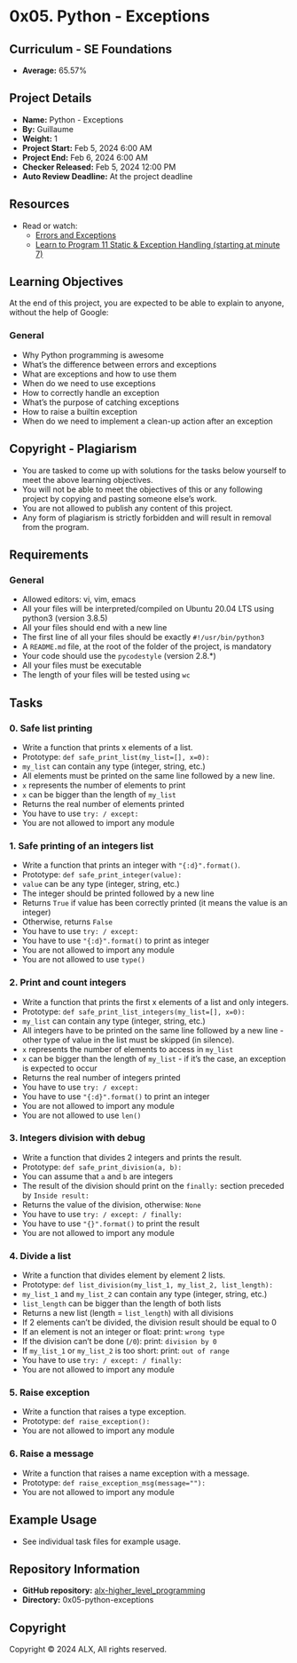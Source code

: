 # 0x05. Python - Exceptions

## Curriculum - SE Foundations
- **Average:** 65.57%

## Project Details
- **Name:** Python - Exceptions
- **By:** Guillaume
- **Weight:** 1
- **Project Start:** Feb 5, 2024 6:00 AM
- **Project End:** Feb 6, 2024 6:00 AM
- **Checker Released:** Feb 5, 2024 12:00 PM
- **Auto Review Deadline:** At the project deadline

## Resources
- Read or watch:
  - [Errors and Exceptions](#)
  - [Learn to Program 11 Static & Exception Handling (starting at minute 7)](#)

## Learning Objectives
At the end of this project, you are expected to be able to explain to anyone, without the help of Google:

### General
- Why Python programming is awesome
- What’s the difference between errors and exceptions
- What are exceptions and how to use them
- When do we need to use exceptions
- How to correctly handle an exception
- What’s the purpose of catching exceptions
- How to raise a builtin exception
- When do we need to implement a clean-up action after an exception

## Copyright - Plagiarism
- You are tasked to come up with solutions for the tasks below yourself to meet the above learning objectives.
- You will not be able to meet the objectives of this or any following project by copying and pasting someone else’s work.
- You are not allowed to publish any content of this project.
- Any form of plagiarism is strictly forbidden and will result in removal from the program.

## Requirements
### General
- Allowed editors: vi, vim, emacs
- All your files will be interpreted/compiled on Ubuntu 20.04 LTS using python3 (version 3.8.5)
- All your files should end with a new line
- The first line of all your files should be exactly `#!/usr/bin/python3`
- A `README.md` file, at the root of the folder of the project, is mandatory
- Your code should use the `pycodestyle` (version 2.8.*)
- All your files must be executable
- The length of your files will be tested using `wc`

## Tasks
### 0. Safe list printing
- Write a function that prints x elements of a list.
- Prototype: `def safe_print_list(my_list=[], x=0):`
- `my_list` can contain any type (integer, string, etc.)
- All elements must be printed on the same line followed by a new line.
- `x` represents the number of elements to print
- `x` can be bigger than the length of `my_list`
- Returns the real number of elements printed
- You have to use `try: / except:`
- You are not allowed to import any module

### 1. Safe printing of an integers list
- Write a function that prints an integer with `"{:d}".format()`.
- Prototype: `def safe_print_integer(value):`
- `value` can be any type (integer, string, etc.)
- The integer should be printed followed by a new line
- Returns `True` if value has been correctly printed (it means the value is an integer)
- Otherwise, returns `False`
- You have to use `try: / except:`
- You have to use `"{:d}".format()` to print as integer
- You are not allowed to import any module
- You are not allowed to use `type()`

### 2. Print and count integers
- Write a function that prints the first x elements of a list and only integers.
- Prototype: `def safe_print_list_integers(my_list=[], x=0):`
- `my_list` can contain any type (integer, string, etc.)
- All integers have to be printed on the same line followed by a new line - other type of value in the list must be skipped (in silence).
- `x` represents the number of elements to access in `my_list`
- `x` can be bigger than the length of `my_list` - if it’s the case, an exception is expected to occur
- Returns the real number of integers printed
- You have to use `try: / except:`
- You have to use `"{:d}".format()` to print an integer
- You are not allowed to import any module
- You are not allowed to use `len()`

### 3. Integers division with debug
- Write a function that divides 2 integers and prints the result.
- Prototype: `def safe_print_division(a, b):`
- You can assume that `a` and `b` are integers
- The result of the division should print on the `finally:` section preceded by `Inside result:`
- Returns the value of the division, otherwise: `None`
- You have to use `try: / except: / finally:`
- You have to use `"{}".format()` to print the result
- You are not allowed to import any module

### 4. Divide a list
- Write a function that divides element by element 2 lists.
- Prototype: `def list_division(my_list_1, my_list_2, list_length):`
- `my_list_1` and `my_list_2` can contain any type (integer, string, etc.)
- `list_length` can be bigger than the length of both lists
- Returns a new list (length = `list_length`) with all divisions
- If 2 elements can’t be divided, the division result should be equal to 0
- If an element is not an integer or float: print: `wrong type`
- If the division can’t be done (`/0`): print: `division by 0`
- If `my_list_1` or `my_list_2` is too short: print: `out of range`
- You have to use `try: / except: / finally:`
- You are not allowed to import any module

### 5. Raise exception
- Write a function that raises a type exception.
- Prototype: `def raise_exception():`
- You are not allowed to import any module

### 6. Raise a message
- Write a function that raises a name exception with a message.
- Prototype: `def raise_exception_msg(message=""):`
- You are not allowed to import any module

## Example Usage
- See individual task files for example usage.

## Repository Information
- **GitHub repository:** [alx-higher_level_programming](#)
- **Directory:** 0x05-python-exceptions

## Copyright
Copyright © 2024 ALX, All rights reserved.
